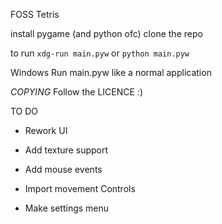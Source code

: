 FOSS Tetris

install pygame (and python ofc)
clone the repo

to run
```xdg-run main.pyw```
or
```python main.pyw```

Windows
Run main.pyw like a normal application

*COPYING*
Follow the LICENCE :)

TO DO 

* Rework UI 

* Add texture support

* Add mouse events 

* Import movement Controls

* Make settings menu
